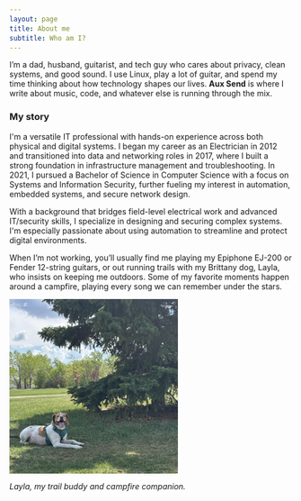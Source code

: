 ```yaml
---
layout: page
title: About me
subtitle: Who am I?
---  
```


I’m a dad, husband, guitarist, and tech guy who cares about privacy, clean systems, and good sound. I use Linux, play a lot of guitar, and spend my time thinking about how technology shapes our lives. **Aux Send** is where I write about music, code, and whatever else is running through the mix.

### My story

I'm a versatile IT professional with hands-on experience across both physical and digital systems. I began my career as an Electrician in 2012 and transitioned into data and networking roles in 2017, where I built a strong foundation in infrastructure management and troubleshooting. In 2021, I pursued a Bachelor of Science in Computer Science with a focus on Systems and Information Security, further fueling my interest in automation, embedded systems, and secure network design.

With a background that bridges field-level electrical work and advanced IT/security skills, I specialize in designing and securing complex systems. I'm especially passionate about using automation to streamline and protect digital environments.

When I’m not working, you’ll usually find me playing my Epiphone EJ-200 or Fender 12-string guitars, or out running trails with my Brittany dog, Layla, who insists on keeping me outdoors. Some of my favorite moments happen around a campfire, playing every song we can remember under the stars.

<!---![Layla](/assets/img/Layla.jpg)
*Layla, my trail buddy and campfire companion.*-->

<img src="/assets/img/Layla.jpg" alt="Layla" style="max-width: 300px; height: auto; display: block; margin-bottom: 0.5em;" />
<p><em>Layla, my trail buddy and campfire companion.</em></p>
